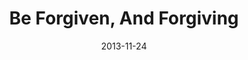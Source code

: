 ---
title: "Be Forgiven, And Forgiving"
speaker: "Barry Gin"
date: "2013-11-24"
sermonUrl: "//35.190.93.184/sermons/20131124_sunday_pastor_barry_gin_be_forgiven_and_forgiving.mp3"
---
